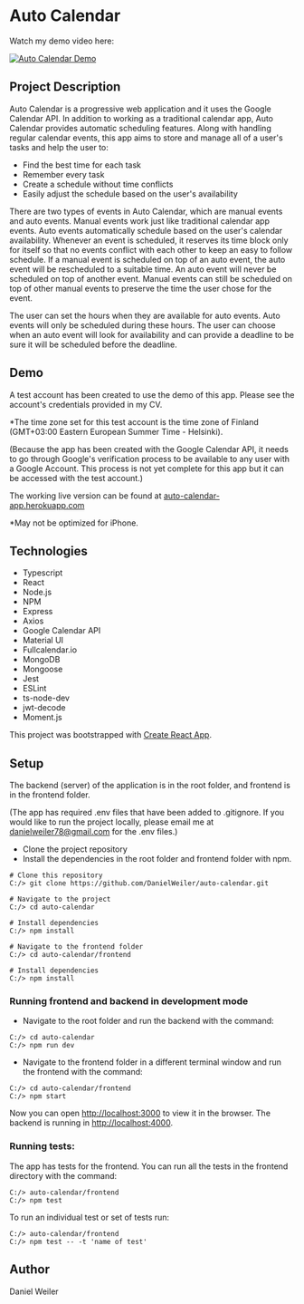 ﻿# Auto Calendar

Watch my demo video here:

[![Auto Calendar Demo](https://img.youtube.com/vi/lhlOv2o9KOk/0.jpg)](https://www.youtube.com/watch?v=lhlOv2o9KOk)

## Project Description

Auto Calendar is a progressive web application and it uses the Google Calendar API. In addition to working as a traditional calendar app, Auto Calendar provides automatic scheduling features. Along with handling regular calendar events, this app aims to store and manage all of a user's tasks and help the user to:
- Find the best time for each task
- Remember every task
- Create a schedule without time conflicts
- Easily adjust the schedule based on the user's availability

There are two types of events in Auto Calendar, which are manual events and auto events. Manual events work just like traditional calendar app events. Auto events automatically schedule based on the user's calendar availability. Whenever an event is scheduled, it reserves its time block only for itself so that no events conflict with each other to keep an easy to follow schedule. If a manual event is scheduled on top of an auto event, the auto event will be rescheduled to a suitable time. An auto event will never be scheduled on top of another event. Manual events can still be scheduled on top of other manual events to preserve the time the user chose for the event.

The user can set the hours when they are available for auto events. Auto events will only be scheduled during these hours. The user can choose when an auto event will look for availability and can provide a deadline to be sure it will be scheduled before the deadline.

## Demo

A test account has been created to use the demo of this app. Please see the account's credentials provided in my CV.

*The time zone set for this test account is the time zone of Finland (GMT+03:00 Eastern European Summer Time - Helsinki).

(Because the app has been created with the Google Calendar API, it needs to go through Google's verification process to be available to any user with a Google Account. This process is not yet complete for this app but it can be accessed with the test account.)

The working live version can be found at [auto-calendar-app.herokuapp.com](https://auto-calendar-app.herokuapp.com/)

*May not be optimized for iPhone.

## Technologies

- Typescript
- React
- Node.js
- NPM
- Express
- Axios
- Google Calendar API
- Material UI
- Fullcalendar.io
- MongoDB
- Mongoose
- Jest
- ESLint
- ts-node-dev
- jwt-decode
- Moment.js

This project was bootstrapped with [Create React App](https://github.com/facebook/create-react-app).

## Setup

The backend (server) of the application is in the root folder, and frontend is in the frontend folder.

(The app has required .env files that have been added to .gitignore. If you would like to run the project locally, please email me at danielweiler78@gmail.com for the .env files.)

- Clone the project repository
- Install the dependencies in the root folder and frontend folder with npm.

```
# Clone this repository
C:/> git clone https://github.com/DanielWeiler/auto-calendar.git

# Navigate to the project
C:/> cd auto-calendar

# Install dependencies
C:/> npm install

# Navigate to the frontend folder
C:/> cd auto-calendar/frontend

# Install dependencies
C:/> npm install
```

### Running frontend and backend in development mode

- Navigate to the root folder and run the backend with the command:

```
C:/> cd auto-calendar
C:/> npm run dev
```

- Navigate to the frontend folder in a different terminal window and run the frontend with the command:

```
C:/> cd auto-calendar/frontend
C:/> npm start
```

Now you can open [http://localhost:3000](http://localhost:3000) to view it in the browser. The backend is running in [http://localhost:4000](http://localhost:4000/api).

### Running tests:

The app has tests for the frontend. You can run all the tests in the frontend directory with the command:

```
C:/> auto-calendar/frontend
C:/> npm test
```

To run an individual test or set of tests run:

```
C:/> auto-calendar/frontend
C:/> npm test -- -t 'name of test'
```

## Author

Daniel Weiler
